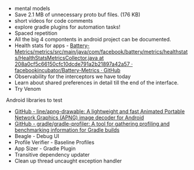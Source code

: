  - mental models
 - Save 2.1 MB of unnecessary proto buf files. (176 KB)
 - short videos for code comments
 - explore gradle plugins for automation tasks!
 - Spaced repetition
 - All the big 4 compontents in android project can be documented. 
- Health stats for apps - [Battery-Metrics/metrics/src/main/java/com/facebook/battery/metrics/healthstats/HealthStatsMetricsCollector.java at 208a0cf5c66150cfc10dcde791a2b21897a42a57 · facebookincubator/Battery-Metrics · GitHub](https://github.com/facebookincubator/Battery-Metrics/blob/208a0cf5c66150cfc10dcde791a2b21897a42a57/metrics/src/main/java/com/facebook/battery/metrics/healthstats/HealthStatsMetricsCollector.java)
- Observability for the interceptors we have today
- Learn about shared preferences in detail till the end of the interface.
- Try Venom




Android libraries to test
- [GitHub - line/apng-drawable: A lightweight and fast Animated Portable Network Graphics (APNG) image decoder for Android](https://github.com/line/apng-drawable?tab=readme-ov-file)
- [GitHub - gradle/gradle-profiler: A tool for gathering profiling and benchmarking information for Gradle builds](https://github.com/gradle/gradle-profiler?tab=readme-ov-file)
- Beagle - Debug UI
- Profile Verifier - Baseline Profiles 
- App Sizer - Gradle Plugin
- Transitive dependency updater 
- Clean up thread uncaught exception handler

